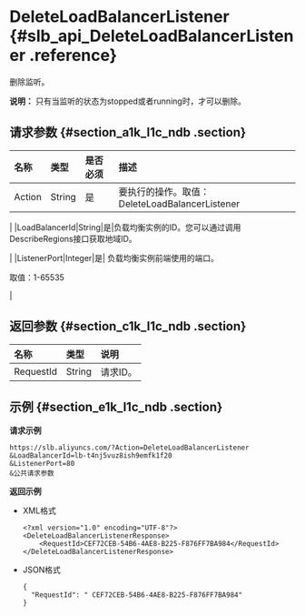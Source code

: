 # DeleteLoadBalancerListener {#slb_api_DeleteLoadBalancerListener .reference}

删除监听。

**说明：** 只有当监听的状态为stopped或者running时，才可以删除。

## 请求参数 {#section_a1k_l1c_ndb .section}

|名称|类型|是否必须|描述|
|:-|:-|:---|:-|
|Action|String|是|要执行的操作。取值：DeleteLoadBalancerListener

|
|LoadBalancerId|String|是|负载均衡实例的ID。您可以通过调用 DescribeRegions接口获取地域ID。

|
|ListenerPort|Integer|是| 负载均衡实例前端使用的端口。

 取值：1-65535

 |

## 返回参数 {#section_c1k_l1c_ndb .section}

|名称|类型|说明|
|:-|:-|:-|
|RequestId|String|请求ID。|

## 示例 {#section_e1k_l1c_ndb .section}

**请求示例**

``` {#public}
https://slb.aliyuncs.com/?Action=DeleteLoadBalancerListener
&LoadBalancerId=lb-t4nj5vuz8ish9emfk1f20
&ListenerPort=80
&公共请求参数
```

**返回示例**

-   XML格式

    ```
    <?xml version="1.0" encoding="UTF-8"?>
    <DeleteLoadBalancerListenerResponse>
    	<RequestId>CEF72CEB-54B6-4AE8-B225-F876FF7BA984</RequestId>
    </DeleteLoadBalancerListenerResponse>
    ```

-   JSON格式

    ```
    {
      "RequestId": " CEF72CEB-54B6-4AE8-B225-F876FF7BA984"
    }
    ```


